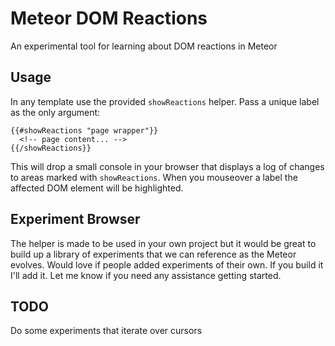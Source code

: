 # Meteor DOM Reactions

An experimental tool for learning about DOM reactions in Meteor

## Usage

In any template use the provided `showReactions` helper. Pass a unique label as the only argument:

    {{#showReactions "page wrapper"}}
      <!-- page content... -->
    {{/showReactions}}

This will drop a small console in your browser that displays a log of changes to areas marked with `showReactions`. When you mouseover a label the affected DOM element will be highlighted.

## Experiment Browser

The helper is made to be used in your own project but it would be great to build up a library of experiments that we can reference as the Meteor evolves. Would love if people added experiments of their own. If you build it I'll add it. Let me know if you need any assistance getting started.

## TODO

Do some experiments that iterate over cursors
